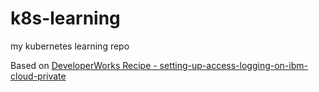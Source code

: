 # k8s-learning
my kubernetes learning repo

Based on [DeveloperWorks Recipe - setting-up-access-logging-on-ibm-cloud-private](https://developer.ibm.com/recipes/tutorials/setting-up-access-logging-on-ibm-cloud-private/)
